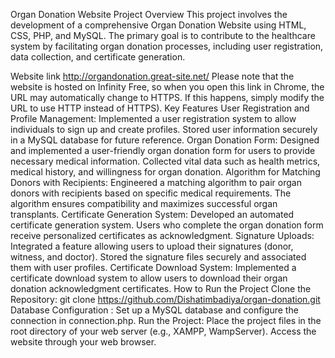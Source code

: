 Organ Donation Website Project
Overview
This project involves the development of a comprehensive Organ Donation Website using HTML, CSS, PHP, and MySQL. The primary goal is to contribute to the healthcare system by facilitating organ donation processes, including user registration, data collection, and certificate generation.

Website link
http://organdonation.great-site.net/
Please note that the website is hosted on Infinity Free, so when you open this link in Chrome, the URL may automatically change to HTTPS. If this happens, simply modify the URL to use HTTP instead of HTTPS).
Key Features
User Registration and Profile Management:
Implemented a user registration system to allow individuals to sign up and create profiles.
Stored user information securely in a MySQL database for future reference.
Organ Donation Form:
Designed and implemented a user-friendly organ donation form for users to provide necessary medical information.
Collected vital data such as health metrics, medical history, and willingness for organ donation.
Algorithm for Matching Donors with Recipients:
Engineered a matching algorithm to pair organ donors with recipients based on specific medical requirements.
The algorithm ensures compatibility and maximizes successful organ transplants.
Certificate Generation System:
Developed an automated certificate generation system.
Users who complete the organ donation form receive personalized certificates as acknowledgment.
Signature Uploads:
Integrated a feature allowing users to upload their signatures (donor, witness, and doctor).
Stored the signature files securely and associated them with user profiles.
Certificate Download System:
Implemented a certificate download system to allow users to download their organ donation acknowledgment certificates.
How to Run the Project
Clone the Repository:
git clone https://github.com/Dishatimbadiya/organ-donation.git
Database Configuration :
Set up a MySQL database and configure the connection in connection.php.
Run the Project:
Place the project files in the root directory of your web server (e.g., XAMPP, WampServer).
Access the website through your web browser.
